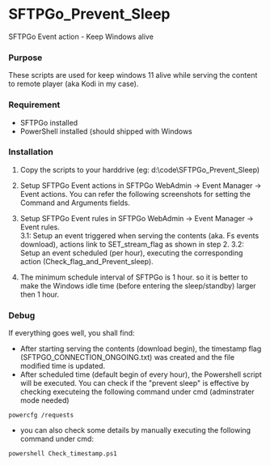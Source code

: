# SFTPGo_Prevent_Sleep
SFTPGo Event action - Keep Windows alive



### Purpose

These scripts are used for keep windows 11 alive while serving the content to remote player (aka Kodi in my case).

### Requirement

- SFTPGo installed
- PowerShell installed (should shipped with Windows

### Installation
1. Copy the scripts to your harddrive (eg: d:\code\SFTPGo_Prevent_Sleep\)
2. Setup SFTPGo Event actions in SFTPGo WebAdmin -> Event Manager -> Event actions.
   You can refer the following screenshots for setting the Command and Arguments fields.
   
3. Setup SFTPGo Event rules in SFTPGo WebAdmin -> Event Manager -> Event rules.   
3.1: Setup an event triggered when serving the contents (aka. Fs events download), actions link to SET_stream_flag as shown in step 2.
3.2: Setup an event scheduled (per hour), executing the corresponding action (Check_flag_and_Prevent_sleep).

4. The minimum schedule interval of SFTPGo is 1 hour. so it is better to make the Windows idle time (before entering the sleep/standby) larger then 1 hour.

### Debug
If everything goes well, you shall find:
- After starting serving the contents (download begin), the timestamp flag (SFTPGO_CONNECTION_ONGOING.txt) was created and the file modified time is updated.
- After scheduled time (default begin of every hour), the Powershell script will be executed. You can check if the "prevent sleep" is effective by checking executeing the following command under cmd (adminstrater mode needed)
```
powercfg /requests
```
- you can also check some details by manually executing the following command under cmd:
```
powershell Check_timestamp.ps1
```
	
 

